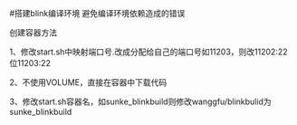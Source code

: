 #搭建blink编译环境 避免编译环境依赖造成的错误

创建容器方法

1、修改start.sh中映射端口号.改成分配给自己的端口号如11203，则改11202:22位11203:22

2、不使用VOLUME，直接在容器中下载代码

3、修改start.sh容器名，如sunke_blinkbuild则修改wanggfu/blinkbulid为sunke_blinkbuild
